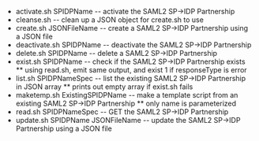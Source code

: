 * activate.sh SPIDPName -- activate the SAML2 SP->IDP Partnership
* cleanse.sh -- clean up a JSON object for create.sh to use
* create.sh JSONFileName -- create a SAML2 SP->IDP Partnership  using a JSON file
* deactivate.sh SPIDPName -- deactivate the SAML2 SP->IDP Partnership
* delete.sh SPIDPName -- delete a SAML2 SP->IDP Partnership
* exist.sh SPIDPName -- check if the SAML2 SP->IDP Partnership exists
** using read.sh, emit same output, and exist 1 if responseType is error
* list.sh SPIDPNameSpec -- list the existing SAML2 SP->IDP Partnership in JSON array
** prints out empty array if exist.sh fails
* maketemp.sh ExistingSPIDPName -- make a template script from an existing SAML2 SP->IDP Partnership
** only name is parameterized
* read.sh SPIDPNameSpec  -- GET the SAML2 SP->IDP Partnership
* update.sh SPIDPName JSONFileName -- update the SAML2 SP->IDP Partnership using a JSON file
